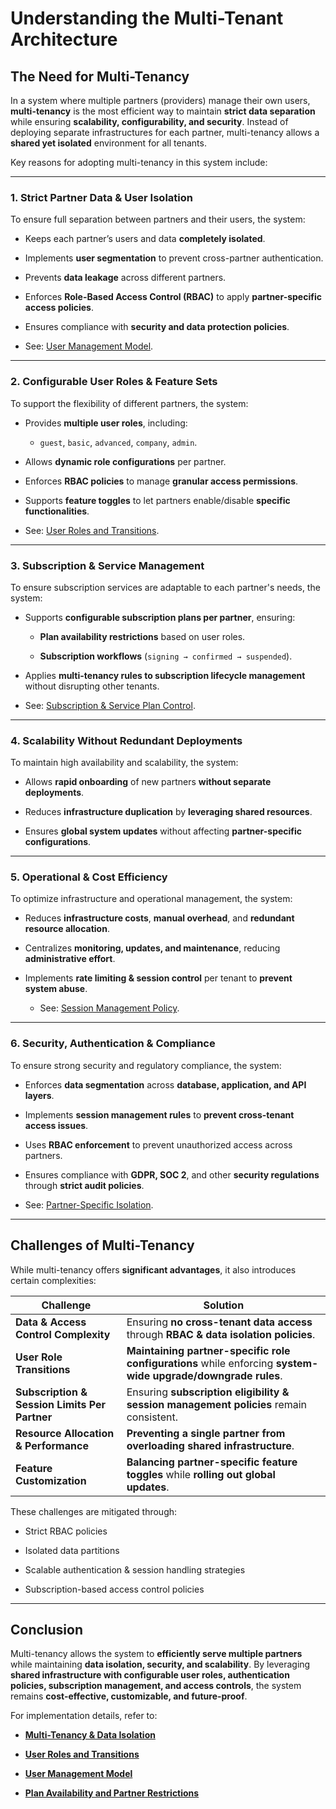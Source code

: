 # **Understanding the Multi-Tenant Architecture**

## **The Need for Multi-Tenancy**

In a system where multiple partners (providers) manage their own users, **multi-tenancy** is the most efficient way to maintain **strict data separation** while ensuring **scalability, configurability, and security**. Instead of deploying separate infrastructures for each partner, multi-tenancy allows a **shared yet isolated** environment for all tenants.

Key reasons for adopting multi-tenancy in this system include:

---

### **1. Strict Partner Data & User Isolation**

To ensure full separation between partners and their users, the system:

- Keeps each partner’s users and data **completely isolated**.

- Implements **user segmentation** to prevent cross-partner authentication.

- Prevents **data leakage** across different partners.

- Enforces **Role-Based Access Control (RBAC)** to apply **partner-specific access policies**.

- Ensures compliance with **security and data protection policies**.

- See: [User Management Model](./architecture/user_management.md).

---

### **2. Configurable User Roles & Feature Sets**

To support the flexibility of different partners, the system:

- Provides **multiple user roles**, including:

  - `guest`, `basic`, `advanced`, `company`, `admin`.

- Allows **dynamic role configurations** per partner.

- Enforces **RBAC policies** to manage **granular access permissions**.

- Supports **feature toggles** to let partners enable/disable **specific functionalities**.

- See: [User Roles and Transitions](./security/rbac.md).

---

### **3. Subscription & Service Management**

To ensure subscription services are adaptable to each partner's needs, the system:

- Supports **configurable subscription plans per partner**, ensuring:

  - **Plan availability restrictions** based on user roles.

  - **Subscription workflows** (`signing → confirmed → suspended`).

- Applies **multi-tenancy rules to subscription lifecycle management** without disrupting other tenants.

- See: [Subscription & Service Plan Control](./subscriptions/plan_restrictions.md).

---

### **4. Scalability Without Redundant Deployments**

To maintain high availability and scalability, the system:

- Allows **rapid onboarding** of new partners **without separate deployments**.

- Reduces **infrastructure duplication** by **leveraging shared resources**.

- Ensures **global system updates** without affecting **partner-specific configurations**.

---

### **5. Operational & Cost Efficiency**

To optimize infrastructure and operational management, the system:

- Reduces **infrastructure costs**, **manual overhead**, and **redundant resource allocation**.

- Centralizes **monitoring, updates, and maintenance**, reducing **administrative effort**.

- Implements **rate limiting & session control** per tenant to **prevent system abuse**.

  - See: [Session Management Policy](./sessions/session_management_policy.md).

---

### **6. Security, Authentication & Compliance**

To ensure strong security and regulatory compliance, the system:

- Enforces **data segmentation** across **database, application, and API layers**.

- Implements **session management rules** to **prevent cross-tenant access issues**.

- Uses **RBAC enforcement** to prevent unauthorized access across partners.

- Ensures compliance with **GDPR, SOC 2**, and other **security regulations** through **strict audit policies**.

- See: [Partner-Specific Isolation](./security/multi_tenancy.md).

---

## **Challenges of Multi-Tenancy**

While multi-tenancy offers **significant advantages**, it also introduces certain complexities:

| **Challenge** | **Solution** |
|--------------|-------------|
| **Data & Access Control Complexity** | Ensuring **no cross-tenant data access** through **RBAC & data isolation policies**. |
| **User Role Transitions** | **Maintaining partner-specific role configurations** while enforcing **system-wide upgrade/downgrade rules**. |
| **Subscription & Session Limits Per Partner** | Ensuring **subscription eligibility & session management policies** remain consistent. |
| **Resource Allocation & Performance** | **Preventing a single partner from overloading shared infrastructure**. |
| **Feature Customization** | **Balancing partner-specific feature toggles** while **rolling out global updates**. |

These challenges are mitigated through:

- Strict RBAC policies

- Isolated data partitions  

- Scalable authentication & session handling strategies  

- Subscription-based access control policies

---

## **Conclusion**

Multi-tenancy allows the system to **efficiently serve multiple partners** while maintaining **data isolation, security, and scalability**. By leveraging **shared infrastructure with configurable user roles, authentication policies, subscription management, and access controls**, the system remains **cost-effective, customizable, and future-proof**.

For implementation details, refer to:

- **[Multi-Tenancy & Data Isolation](./security/multi_tenancy.md)**

- **[User Roles and Transitions](./security/rbac.md)**

- **[User Management Model](./architecture/user_management.md)**

- **[Plan Availability and Partner Restrictions](./subscriptions/plan_restrictions.md)**